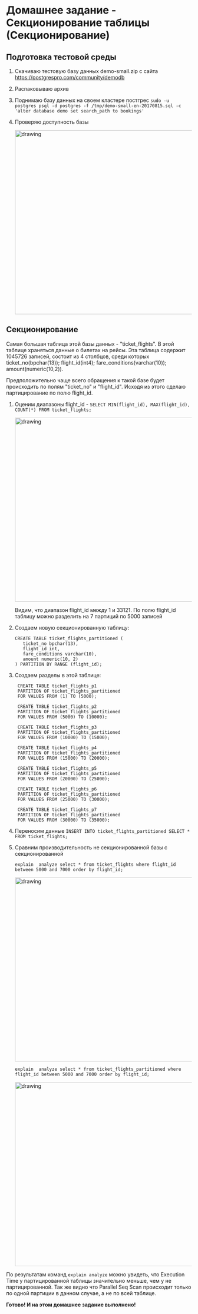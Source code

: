# Домашнее задание - Секционирование таблицы (Секционирование)

## Подготовка тестовой среды

  1) Скачиваю тестовую базу данных demo-small.zip с сайта https://postgrespro.com/community/demodb
  2) Распаковываю архив
  3) Поднимаю базу данных на своем кластере постгрес ``sudo -u postgres psql -d postgres -f /tmp/demo-small-en-20170815.sql -c 'alter database demo set search_path to bookings'``
  4) Проверяю доступность базы

     <img src="https://github.com/user-attachments/assets/a5d6882d-b9ab-4e3a-a080-63a33152c922" alt="drawing" width="500"/>

## Секционирование 

  Самая большая таблица этой базы данных - "ticket_flights". В этой таблице храняться данные о билетах на рейсы. Эта таблица содержит 1045726 записей, состоит из 4 столбцов, среди которых ticket_no(bpchar(13)); flight_id(int4); fare_conditions(varchar(10)); amount(numeric(10,2)).

  Предположительно чаще всего обращения к такой базе будет происходить по полям "ticket_no" и "flight_id". Исходя из этого сделаю партицирование по полю flight_id.

  1) Оценим диапазоны flight_id - ``SELECT MIN(flight_id), MAX(flight_id), COUNT(*) FROM ticket_flights;``

     <img src="https://github.com/user-attachments/assets/02b4307f-50c0-41cf-a0b1-11e33980e129" alt="drawing" width="500"/>

     Видим, что диапазон flight_id между 1 и 33121. По полю flight_id таблицу можно разделить на 7 партиций по 5000 записей
     
  2) Создаем новую секционированную таблицу:

     ```
     CREATE TABLE ticket_flights_partitioned (
        ticket_no bpchar(13),
        flight_id int,
        fare_conditions varchar(10),
        amount numeric(10, 2)
     ) PARTITION BY RANGE (flight_id);

     ```

  3) Создаем разделы в этой таблице:

     ```
      CREATE TABLE ticket_flights_p1
      PARTITION OF ticket_flights_partitioned
      FOR VALUES FROM (1) TO (5000);
      
      CREATE TABLE ticket_flights_p2
      PARTITION OF ticket_flights_partitioned
      FOR VALUES FROM (5000) TO (10000);
      
      CREATE TABLE ticket_flights_p3
      PARTITION OF ticket_flights_partitioned
      FOR VALUES FROM (10000) TO (15000);
      
      CREATE TABLE ticket_flights_p4
      PARTITION OF ticket_flights_partitioned
      FOR VALUES FROM (15000) TO (20000);
      
      CREATE TABLE ticket_flights_p5
      PARTITION OF ticket_flights_partitioned
      FOR VALUES FROM (20000) TO (25000);
      
      CREATE TABLE ticket_flights_p6
      PARTITION OF ticket_flights_partitioned
      FOR VALUES FROM (25000) TO (30000);
      
      CREATE TABLE ticket_flights_p7
      PARTITION OF ticket_flights_partitioned
      FOR VALUES FROM (30000) TO (35000);
     ```
  4) Переносим данные ``INSERT INTO ticket_flights_partitioned SELECT * FROM ticket_flights;``
  5) Сравним производительность не секционированной базы с секционированной

     ``explain  analyze select * from ticket_flights where flight_id between 5000 and 7000 order by flight_id;``

     <img src="https://github.com/user-attachments/assets/72909469-564e-4eab-8713-d6476cab0b5d" alt="drawing" width="500"/>

     ``explain  analyze select * from ticket_flights_partitioned where flight_id between 5000 and 7000 order by flight_id;``

     <img src="https://github.com/user-attachments/assets/f0204584-1753-43de-b832-caf3919567d9" alt="drawing" width="500"/>

  По результатам команд ``explain analyze`` можно увидеть, что Execution Time у партицированной таблицы значительно меньше, чем у не партицированной. Так же видно что Parallel Seq Scan происходит только по одной партиции в данном случае, а не по всей таблице.

**Готово! И на этом домашнее задание выполнено!**
